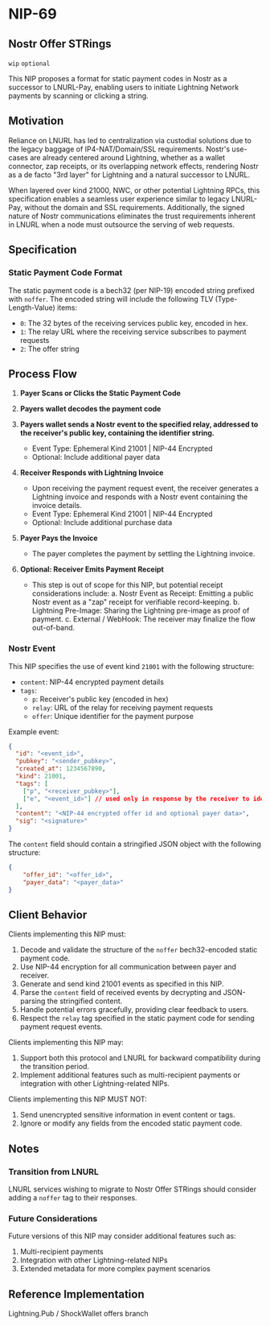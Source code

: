 NIP-69
======

Nostr Offer STRings
-------------------

`wip` `optional`

This NIP proposes a format for static payment codes in Nostr as a successor to LNURL-Pay, enabling users to initiate Lightning Network payments by scanning or clicking a string. 

## Motivation

Reliance on LNURL has led to centralization via custodial solutions due to the legacy baggage of IP4-NAT/Domain/SSL requirements. Nostr's use-cases are already centered around Lightning, whether as a wallet connector, zap receipts, or its overlapping network effects, rendering Nostr as a de facto "3rd layer" for Lightning and a natural successor to LNURL.

When layered over kind 21000, NWC, or other potential Lightning RPCs, this specification enables a seamless user experience similar to legacy LNURL-Pay, without the domain and SSL requirements. Additionally, the signed nature of Nostr communications eliminates the trust requirements inherent in LNURL when a node must outsource the serving of web requests.

## Specification

### Static Payment Code Format

The static payment code is a bech32 (per NIP-19) encoded string prefixed with `noffer`. The encoded string will include the following TLV (Type-Length-Value) items:

- `0`: The 32 bytes of the receiving services public key, encoded in hex.
- `1`: The relay URL where the receiving service subscribes to payment requests
- `2`: The offer string

## Process Flow

1. **Payer Scans or Clicks the Static Payment Code**

2. **Payers wallet decodes the payment code**

3. **Payers wallet sends a Nostr event to the specified relay, addressed to the receiver's public key, containing the identifier string.**
   - Event Type: Ephemeral Kind 21001 | NIP-44 Encrypted
   - Optional: Include additional payer data

4. **Receiver Responds with Lightning Invoice**
   - Upon receiving the payment request event, the receiver generates a Lightning invoice and responds with a Nostr event containing the invoice details.
   - Event Type: Ephemeral Kind 21001 | NIP-44 Encrypted
   - Optional: Include additional purchase data

5. **Payer Pays the Invoice**
   - The payer completes the payment by settling the Lightning invoice.

6. **Optional: Receiver Emits Payment Receipt**
   - This step is out of scope for this NIP, but potential receipt considerations include:
     a. Nostr Event as Receipt: Emitting a public Nostr event as a "zap" receipt for verifiable record-keeping.
     b. Lightning Pre-Image: Sharing the Lightning pre-image as proof of payment.
     c. External / WebHook: The receiver may finalize the flow out-of-band.

### Nostr Event

This NIP specifies the use of event kind `21001` with the following structure:

- `content`: NIP-44 encrypted payment details
- `tags`: 
  - `p`: Receiver's public key (encoded in hex)
  - `relay`: URL of the relay for receiving payment requests
  - `offer`: Unique identifier for the payment purpose

Example event:
```json
{
  "id": "<event_id>",
  "pubkey": "<sender_pubkey>",
  "created_at": 1234567890,
  "kind": 21001,
  "tags": [
    ["p", "<receiver_pubkey>"],
    ["e", "<event_id>"] // used only in response by the receiver to identify the original payment request
  ],
  "content": "<NIP-44 encrypted offer id and optional payer data>",
  "sig": "<signature>"
}
```

The `content` field should contain a stringified JSON object with the following structure:

```json
{
    "offer_id": "<offer_id>",
    "payer_data": "<payer_data>"
}
```

## Client Behavior

Clients implementing this NIP must:

1. Decode and validate the structure of the `noffer` bech32-encoded static payment code.
2. Use NIP-44 encryption for all communication between payer and receiver.
3. Generate and send kind 21001 events as specified in this NIP.
4. Parse the `content` field of received events by decrypting and JSON-parsing the stringified content.
5. Handle potential errors gracefully, providing clear feedback to users.
6. Respect the `relay` tag specified in the static payment code for sending payment request events.

Clients implementing this NIP may:

1. Support both this protocol and LNURL for backward compatibility during the transition period.
2. Implement additional features such as multi-recipient payments or integration with other Lightning-related NIPs.

Clients implementing this NIP MUST NOT:

1. Send unencrypted sensitive information in event content or tags.
2. Ignore or modify any fields from the encoded static payment code.

## Notes

### Transition from LNURL

LNURL services wishing to migrate to Nostr Offer STRings should consider adding a `noffer` tag to their responses.

### Future Considerations

Future versions of this NIP may consider additional features such as:

1. Multi-recipient payments
2. Integration with other Lightning-related NIPs
3. Extended metadata for more complex payment scenarios

## Reference Implementation

Lightning.Pub / ShockWallet offers branch
